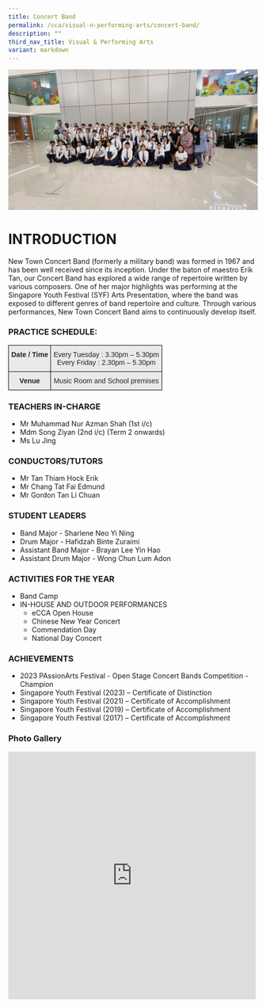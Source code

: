 ```yaml
---
title: Concert Band
permalink: /cca/visual-n-performing-arts/concert-band/
description: ""
third_nav_title: Visual & Performing Arts
variant: markdown
---
```

![Band Group Photo](/images/band%20group%20photo.jpg)
# INTRODUCTION

New Town Concert Band (formerly a military band) was formed in 1967 and has been well received since its inception. Under the baton of maestro Erik Tan, our Concert Band has explored a wide range of repertoire written by various composers. One of her major highlights was performing at the Singapore Youth Festival (SYF) Arts Presentation, where the band was exposed to different genres of band repertoire and culture. Through various performances, New Town Concert Band aims to continuously develop itself.
 
### PRACTICE SCHEDULE:

<style type="text/css">
.tg  {border-collapse:collapse;border-spacing:0;}
.tg td{border-color:black;border-style:solid;border-width:1px;font-family:Arial, sans-serif;font-size:14px;
  overflow:hidden;padding:10px 5px;word-break:normal;}
.tg th{border-color:black;border-style:solid;border-width:1px;font-family:Arial, sans-serif;font-size:14px;
  font-weight:normal;overflow:hidden;padding:10px 5px;word-break:normal;}
.tg .tg-n4qt{background-color:#EAEAEA;color:#222;font-weight:bold;text-align:center;vertical-align:top}
.tg .tg-ii8k{background-color:#EAEAEA;color:#222;text-align:center;vertical-align:top}
</style>
<table class="tg">
<thead>
  <tr>
    <th class="tg-n4qt">Date / Time</th>
    <th class="tg-ii8k">Every Tuesday : 3.30pm – 5.30pm<br>Every Friday : 2.30pm – 5.30pm</th>
  </tr>
</thead>
<tbody>
  <tr>
    <td class="tg-n4qt"> Venue</td>
    <td class="tg-ii8k">Music Room and School premises</td>
  </tr>
</tbody>
</table>

### TEACHERS IN-CHARGE

*   Mr Muhammad Nur Azman Shah (1st i/c)
*   Mdm Song Ziyan (2nd i/c) (Term 2 onwards)
*   Ms Lu Jing

### CONDUCTORS/TUTORS

*   Mr Tan Thiam Hock Erik
*   Mr Chang Tat Fai Edmund
*   Mr Gordon Tan Li Chuan

### STUDENT LEADERS
*   Band Major -&nbsp;Sharlene Neo Yi Ning
*   Drum Major - Hafidzah Binte Zuraimi     
*   Assistant Band Major - Brayan Lee Yin Hao  
*   Assistant Drum Major - Wong Chun Lum Adon


### ACTIVITIES FOR THE YEAR

* Band Camp
* IN-HOUSE AND OUTDOOR PERFORMANCES
	* eCCA Open House
	* Chinese New Year Concert
	* Commendation Day
	* National Day Concert

### ACHIEVEMENTS

* 2023 PAssionArts Festival - Open Stage Concert Bands Competition - Champion
* Singapore Youth Festival (2023) – Certificate of Distinction
* Singapore Youth Festival (2021) – Certificate of Accomplishment
* Singapore Youth Festival (2019) – Certificate of Accomplishment
* Singapore Youth Festival (2017) – Certificate of Accomplishment

### Photo Gallery

<iframe allowfullscreen="true" height="500" width="500" frameborder="0" src="https://docs.google.com/presentation/d/e/2PACX-1vRDUvo2lCOwafTBdVmDyfis7cURu5UG68W-fsI-RYin5zXcA4zIfV5adld9KNwNBEbgQNVglDouNXdn/embed?start=true&amp;loop=true&amp;delayms=3000"></iframe>